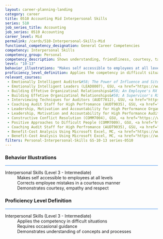 ```yaml
---
layout: career-planning-landing
category: career
title: 0510 Accounting Mid Interpersonal Skills
series: 510
job_series_title: Accounting
job_series: 0510 Accounting
career_level: Mid
permalink: /cards/510-Interpersonal-Skills-Mid
functional_competency_designation: General Career Competencies
competency: Interpersonal Skills
competency_group: Personal
competency_description: Shows understanding, friendliness, courtesy, tact, empathy, concern, and politeness to others; develops and maintains effective relationships with others; may include effectively dealing with individuals who are difficult, hostile, or distressed; relates well to people from varied backgrounds and different situations; is sensitive to cultural diversity, race, gender, disabilities, and other individual differences
level: "10-13"
behavior_illustrations: "Makes self accessible to employees at all levels ? Corrects employee mistakes in a courteous manner ? Demonstrates courtesy, empathy and respect"
proficiency_level_definition: Applies the competency in difficult situations ? Requires occasional guidance ? Demonstrates understanding of concepts and processes
relevant_courses: 
 - Emotionally Intelligent Auditor&#58; The Power of Influence and Situational Awareness (AUDT8911), GSU, <a href="https://www.LearnAtGSUSA.com/AUDT8916">https://www.LearnAtGSUSA.com/AUDT8916</a>
 - Emotionally Intelligent Leaders (LEAD8007), GSU, <a href="https://www.LearnAtGSUSA.com/LEAD8016">https://www.LearnAtGSUSA.com/LEAD8016</a>
 - Building Effetive Organizatinal Relationships&#58; An Employee's RX (COMM7210), GSU, <a href="https://www.LearnAtGSUSA.com/COMM7219">https://www.LearnAtGSUSA.com/COMM7219</a>
 - Building Effetive Organizatinal Relationships&#58; A Supervisor's RX (COMM8210), GSU, <a href="https://www.LearnAtGSUSA.com/COMM8219">https://www.LearnAtGSUSA.com/COMM8219</a>
 - Interviewing Techniques for Auditors (AUDT7012), GSU, <a href="https://www.LearnAtGSUSA.com/AUDT7021">https://www.LearnAtGSUSA.com/AUDT7021</a>
 - Coaching Audit Staff for High Perfromance (AUDT9035), GSU, <a href="https://www.LearnAtGSUSA.com/AUDT9036">https://www.LearnAtGSUSA.com/AUDT9036</a>
 - Leadership, Motivation and Accountability for High Performance Organizations (LEAD9020), GSU, <a href="https://www.LearnAtGSUSA.com/LEAD9021">https://www.LearnAtGSUSA.com/LEAD9021</a>
 - Leadership, Motivation and Accountability for High Performance Audit Organizations (AUDT9010), GSU, <a href="https://www.LearnAtGSUSA.com/AUDT9011">https://www.LearnAtGSUSA.com/AUDT9011</a>
 - Constructive Conflict Resolution (COMM7004), GSU, <a href="https://www.LearnAtGSUSA.com/COMM7009">https://www.LearnAtGSUSA.com/COMM7009</a>
 - Positive Approaches to Difficult People (COMM7009), GSU, <a href="https://www.LearnAtGSUSA.com/COMM7018">https://www.LearnAtGSUSA.com/COMM7018</a>
 - Coaching Audit Staff for High Perfromance (AUDT9035), GSU, <a href="https://www.LearnAtGSUSA.com/AUDT9036">https://www.LearnAtGSUSA.com/AUDT9036</a>
 - Benefit-Cost Analysis Using Microsoft Excel, MC, <a href="https://www.managementconcepts.com/course/id/5405?utm_source=CFOportal&utm_medium=listing&utm_campaign=CFOTTEP&utm_id=23FM">https://www.managementconcepts.com/course/id/5405?utm_source=CFOportal&utm_medium=listing&utm_campaign=CFOTTEP&utm_id=23FM</a>
 - Benefit-Cost Analysis Using Microsoft Excel, MC, <a href="https://www.managementconcepts.com/course/id/5405?utm_source=CFOportal&utm_medium=listing&utm_campaign=CFOTTEP&utm_id=23FM">https://www.managementconcepts.com/course/id/5405?utm_source=CFOportal&utm_medium=listing&utm_campaign=CFOTTEP&utm_id=23FM</a>
filters: Personal-Interpersonal-Skills GS-10-13 series-0510
---
```


<div class="desktop:grid-col-6 margin-y-3">
  <div class="border-top-2 bg-white padding-3 shadow-5 height-full members-hover border-1px button-border border-top-blue radius-lg card-text-color">
    <h3>Behavior Illustrations</h3>
    <hr style="background-color: #2680EB !important;"/>
    <dl class="text-base card-content-color"><dt>Interpersonal Skills (Level 3 - Intermediate)</dt><dd>Makes self accessible to employees at all levels </dd><dd> Corrects employee mistakes in a courteous manner </dd><dd> Demonstrates courtesy, empathy and respect</dd></dl>
  </div>
</div>
<div class="desktop:grid-col-6 margin-y-3">
  <div class="border-top-2 bg-white padding-3 shadow-5 height-full members-hover border-1px button-border border-top-blue radius-lg card-text-color">
    <h3>Proficiency Level Definition</h3>
     <hr style="background-color: #2680EB !important;"/>
    <dl class="text-base card-content-color"><dt>Interpersonal Skills (Level 3 - Intermediate)</dt><dd>Applies the competency in difficult situations </dd><dd> Requires occasional guidance </dd><dd> Demonstrates understanding of concepts and processes</dd></dl>
  </div>
</div>